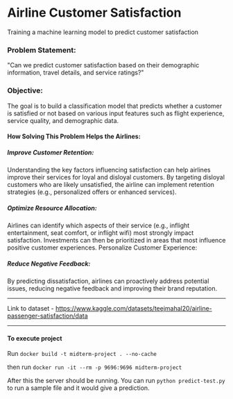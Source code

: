 # Airline Customer Satisfaction
Training a machine learning model to predict customer satisfaction

### Problem Statement:
"Can we predict customer satisfaction based on their demographic information, travel details, and service ratings?"

### Objective:
The goal is to build a classification model that predicts whether a customer is satisfied or not based on various input features such as flight experience, service quality, and demographic data.

#### How Solving This Problem Helps the Airlines:
##### Improve Customer Retention:

Understanding the key factors influencing satisfaction can help airlines improve their services for loyal and disloyal customers.
By targeting disloyal customers who are likely unsatisfied, the airline can implement retention strategies (e.g., personalized offers or enhanced services).

#####  Optimize Resource Allocation:

Airlines can identify which aspects of their service (e.g., inflight entertainment, seat comfort, or inflight wifi) most strongly impact satisfaction.
Investments can then be prioritized in areas that most influence positive customer experiences.
Personalize Customer Experience:


##### Reduce Negative Feedback:

By predicting dissatisfaction, airlines can proactively address potential issues, reducing negative feedback and improving their brand reputation.

---

Link to dataset - https://www.kaggle.com/datasets/teejmahal20/airline-passenger-satisfaction/data

---

#### To execute project 
Run `docker build -t midterm-project . --no-cache`

then run `docker run -it --rm -p 9696:9696 midterm-project`

After this the server should be running. You can run `python predict-test.py` to run a sample file and it would give a prediction.